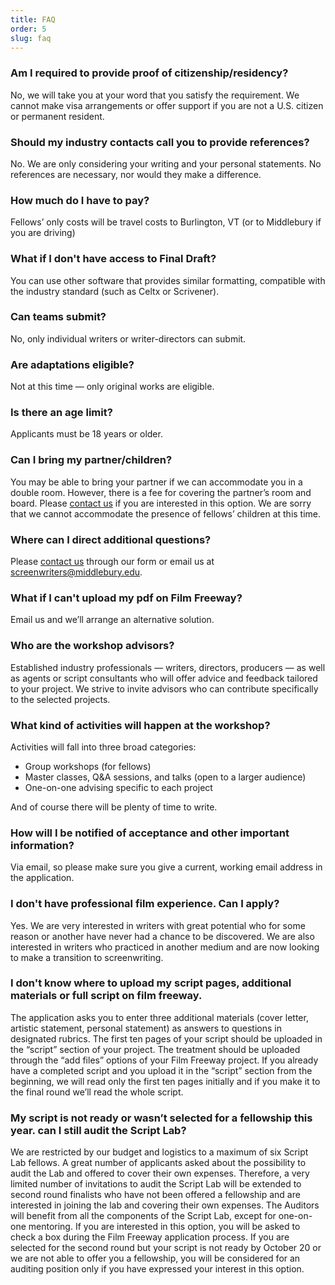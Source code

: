 ```yaml
---
title: FAQ
order: 5
slug: faq
---
```



### Am I required to provide proof of citizenship/residency?

No, we will take you at your word  that you satisfy the requirement. We cannot make visa arrangements or offer support if you are not a U.S. citizen or permanent resident.

### Should my industry contacts call you to provide references?

No. We are only considering your writing and your personal statements. No references are necessary, nor would they make a difference.

### How much do I have to pay?
Fellows’ only costs will be travel costs to Burlington, VT (or to Middlebury if you are driving)

### What if I don't have access to Final Draft?

You can use other software that provides similar formatting, compatible with the industry standard (such as Celtx or Scrivener).

### Can teams submit?

No, only individual writers or writer-directors can submit.

### Are adaptations eligible?

Not at this time &mdash; only original works are eligible.

### Is there an age limit?

Applicants must be 18 years or older.

### Can I bring my partner/children?

You may be able to bring your partner if we can accommodate you in a double room. However, there is a fee for covering the partner’s room and board. Please [contact us](https://forms.middlebury.edu/offices/news/middlebury-script-lab) if you are interested in this option. We are sorry that we cannot accommodate the presence of fellows’ children at this time.
   

### Where can I direct additional questions?

Please [contact us](https://forms.middlebury.edu/offices/news/middlebury-script-lab) through our form or email us at [screenwriters@middlebury.edu](mailto:screenwriters@middlebury.edu).

### What if I can't upload my pdf on Film Freeway?

Email us and we’ll arrange an alternative solution.

### Who are the workshop advisors?

Established industry professionals &mdash; writers, directors, producers &mdash; as well as agents or script consultants who will offer advice and feedback tailored to your project. We strive to invite advisors who can contribute specifically to the selected projects.

### What kind of activities will happen at the workshop?

Activities will fall into three broad categories:

- Group workshops (for fellows)
- Master classes, Q&A sessions, and talks (open to a larger audience)
- One-on-one advising specific to each project

And of course there will be plenty of time to write.

### How will I be notified of acceptance and other important information?

Via email, so please make sure you give a current, working email address in the application.

### I don't have professional film experience. Can I apply? 

Yes. We are very interested in writers with great potential who for some reason or another have never had a chance to be discovered. We are also interested in writers who practiced in another medium and are now looking to make a transition to screenwriting.


### I don't know where to upload my script pages, additional materials or full script on film freeway.

The application asks you to enter three additional materials (cover letter, artistic statement, personal statement) as answers to questions in designated rubrics. The first ten pages of your script should be uploaded in the “script” section of your project. The treatment should be uploaded through the “add files” options of your Film Freeway project. If you already have a completed script and you upload it in the “script” section from the beginning, we will read only the first ten pages initially and if you make it to the final round we’ll read the whole script.


### My script is not ready or wasn’t selected for a fellowship this year. can I still audit the Script Lab?

We are restricted by our budget and logistics to a maximum of six Script Lab fellows.  A great number of applicants asked about the possibility to audit the Lab and offered to cover their own expenses. Therefore, a very limited number of invitations to audit the Script Lab will be extended to second round finalists who have not been offered a fellowship and are interested in joining the lab and covering their own expenses. The Auditors will benefit from all the components of the Script Lab, except for one-on-one mentoring. If you are interested in this option, you will be asked to check a box during the Film Freeway application process. If you are selected for the second round but your script is not ready by October 20 or we are not able to offer you a fellowship, you will be considered for an auditing position only if you have expressed your interest in this option. 
